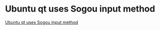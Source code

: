 # Ubuntu qt uses Sogou input method
[Ubuntu qt uses Sogou input method](https://aiwithcloud.com/2022/09/19/ubuntu_qt_uses_sogou_input_method/)